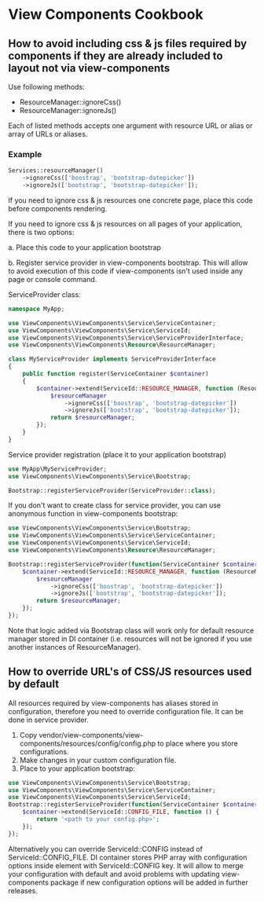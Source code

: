 View Components Cookbook
========================

## How to avoid including css & js files required by components if they are already included to layout not via view-components

Use following methods:

* ResourceManager::ignoreCss() 
* ResourceManager::ignoreJs()

Each of listed methods accepts one argument with resource URL or alias or array of URLs or aliases. 

### Example
```php
Services::resourceManager()
    ->ignoreCss(['boostrap', 'bootstrap-datepicker'])
    ->ignoreJs(['bootstrap', 'bootstrap-datepicker']);
```

If you need to ignore css & js resources one concrete page, place this code before components rendering.

If you need to ignore css & js resources on all pages of your application, there is two options:

a. Place this code to your application bootstrap

b. Register service provider in view-components bootstrap. This will allow to avoid execution of this code if view-components isn't used inside any page or console command.


ServiceProvider class:

```php
namespace MyApp;

use ViewComponents\ViewComponents\Service\ServiceContainer;
use ViewComponents\ViewComponents\Service\ServiceId;
use ViewComponents\ViewComponents\Service\ServiceProviderInterface;
use ViewComponents\ViewComponents\Resource\ResourceManager;

class MyServiceProvider implements ServiceProviderInterface
{
    public function register(ServiceContainer $container)
    {
        $container->extend(ServiceId::RESOURCE_MANAGER, function (ResourceManager $resourceManager) {
            $resourceManager
                ->ignoreCss(['boostrap', 'bootstrap-datepicker'])
                ->ignoreJs(['bootstrap', 'bootstrap-datepicker']);
            return $resourceManager;
        });
    }
}
```

Service provider registration (place it to your application bootstrap)

```php
use MyApp\MyServiceProvider;
use ViewComponents\ViewComponents\Service\Bootstrap;

Bootstrap::registerServiceProvider(ServiceProvider::class);

```

If you don't want to create class for service provider, you can use anonymous function in view-components bootstrap:


```php
use ViewComponents\ViewComponents\Service\Bootstrap;
use ViewComponents\ViewComponents\Service\ServiceContainer;
use ViewComponents\ViewComponents\Service\ServiceId;
use ViewComponents\ViewComponents\Resource\ResourceManager;

Bootstrap::registerServiceProvider(function(ServiceContainer $container) {
    $container->extend(ServiceId::RESOURCE_MANAGER, function (ResourceManager $resourceManager) {
        $resourceManager
            ->ignoreCss(['boostrap', 'bootstrap-datepicker'])
            ->ignoreJs(['bootstrap', 'bootstrap-datepicker']);
        return $resourceManager;
    });
});

```

Note that logic added via Bootstrap class will work only for default resource manager stored in DI container (i.e. resources will not be ignored if you use another instances of ResourceManager).


## How to override URL's of CSS/JS resources used by default

All resources required by view-components has aliases stored in configuration, therefore you need to override configuration file.
It can be done in service provider.

1. Copy vendor/view-components/view-components/resources/config/config.php to place where you store configurations.
2. Make changes in your custom configuration file.
3. Place to your application bootstrap:
```php
use ViewComponents\ViewComponents\Service\Bootstrap;
use ViewComponents\ViewComponents\Service\ServiceContainer;
use ViewComponents\ViewComponents\Service\ServiceId;
Bootstrap::registerServiceProvider(function(ServiceContainer $container) {
    $container->extend(ServiceId::CONFIG_FILE, function () {
        return '<path to your config.php>';
    });
});
```

Alternatively you can override ServiceId::CONFIG instead of ServiceId::CONFIG_FILE.
DI container stores PHP array with configuration options inside element with ServiceId::CONFIG key.
It will allow to merge your configuration with default
and avoid problems with updating view-components package if new configuration options will be added in further releases.
